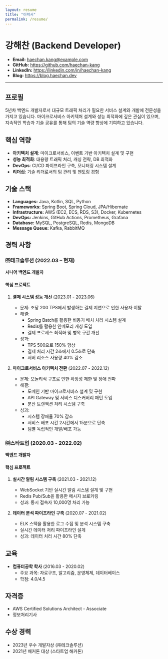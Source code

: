 ```yaml
---
layout: resume
title: "이력서"
permalink: /resume/
---
```


# 강해찬 (Backend Developer)

- **Email:** haechan.kang@example.com
- **GitHub:** https://github.com/haechan-kang
- **LinkedIn:** https://linkedin.com/in/haechan-kang
- **Blog:** https://blog.haechan.dev

---

## 프로필
5년차 백엔드 개발자로서 대규모 트래픽 처리가 필요한 서비스 설계와 개발에 전문성을 가지고 있습니다. 
마이크로서비스 아키텍처 설계와 성능 최적화에 깊은 관심이 있으며, 
지속적인 학습과 기술 공유를 통해 팀의 기술 역량 향상에 기여하고 있습니다.

## 핵심 역량
- **아키텍처 설계**: 마이크로서비스, 이벤트 기반 아키텍처 설계 및 구현
- **성능 최적화**: 대용량 트래픽 처리, 캐싱 전략, DB 최적화
- **DevOps**: CI/CD 파이프라인 구축, 모니터링 시스템 설계
- **리더십**: 기술 리더로서의 팀 관리 및 멘토링 경험

## 기술 스택
- **Languages:** Java, Kotlin, SQL, Python
- **Frameworks:** Spring Boot, Spring Cloud, JPA/Hibernate
- **Infrastructure:** AWS (EC2, ECS, RDS, S3), Docker, Kubernetes
- **DevOps:** Jenkins, GitHub Actions, Prometheus, Grafana
- **Database:** MySQL, PostgreSQL, Redis, MongoDB
- **Message Queue:** Kafka, RabbitMQ

## 경력 사항

### ㈜테크솔루션 (2022.03 – 현재)
**시니어 백엔드 개발자**

#### 핵심 프로젝트
1. **결제 시스템 성능 개선** (2023.01 - 2023.06)
   - 문제: 초당 200 TPS에서 발생하는 결제 지연으로 인한 사용자 이탈
   - 해결: 
     - Spring Batch를 활용한 비동기 배치 처리 시스템 설계
     - Redis를 활용한 인메모리 캐싱 도입
     - 결제 프로세스 최적화 및 병목 구간 개선
   - 성과: 
     - TPS 500으로 150% 향상
     - 결제 처리 시간 2초에서 0.5초로 단축
     - 서버 리소스 사용량 40% 감소

2. **마이크로서비스 아키텍처 전환** (2022.07 - 2022.12)
   - 문제: 모놀리식 구조로 인한 확장성 제한 및 장애 전파
   - 해결:
     - 도메인 기반 마이크로서비스 설계 및 구현
     - API Gateway 및 서비스 디스커버리 패턴 도입
     - 분산 트랜잭션 처리 시스템 구축
   - 성과:
     - 시스템 장애율 70% 감소
     - 서비스 배포 시간 2시간에서 15분으로 단축
     - 팀별 독립적인 개발/배포 가능

### ㈜스타트업 (2020.03 - 2022.02)
**백엔드 개발자**

#### 핵심 프로젝트
1. **실시간 알림 시스템 구축** (2021.03 - 2021.12)
   - WebSocket 기반 실시간 알림 시스템 설계 및 구현
   - Redis Pub/Sub을 활용한 메시지 브로커링
   - 성과: 동시 접속자 10,000명 처리 가능

2. **데이터 분석 파이프라인 구축** (2020.07 - 2021.02)
   - ELK 스택을 활용한 로그 수집 및 분석 시스템 구축
   - 실시간 데이터 처리 파이프라인 설계
   - 성과: 데이터 처리 시간 80% 단축

## 교육
- **컴퓨터공학 학사** (2016.03 - 2020.02)
  - 주요 과목: 자료구조, 알고리즘, 운영체제, 데이터베이스
  - 학점: 4.0/4.5

## 자격증
- AWS Certified Solutions Architect - Associate
- 정보처리기사

## 수상 경력
- 2023년 우수 개발자상 (㈜테크솔루션)
- 2021년 해커톤 대상 (스타트업 해커톤)
